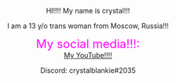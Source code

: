 <html>
<head>
<center> HI!!!! My name is crystal!!!
</head>
<body>
<center><p>I am a 13 y/o trans woman from Moscow, Russia!!!</p>
</body>
</html>
<center><font size="+2"font color="fuchsia">My social media!!!:</font>
<center><a href="https://www.youtube.com/channel/UCdGPGgdSQgr9iy0EyKyRSiQ">My YouTube!!!!</a>
<center><p>Discord: crystalblankie#2035</p>
